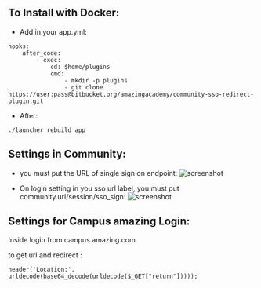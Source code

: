 ## To Install with Docker:

* Add in your app.yml:
```
hooks:
	after_code:
		- exec:
			cd: $home/plugins
			cmd:
				- mkdir -p plugins
				- git clone https://user:pass@bitbucket.org/amazingacademy/community-sso-redirect-plugin.git
```

* After:
```
./launcher rebuild app
```

## Settings in Community:

* you must put the URL of single sign on endpoint:
![screenshot](https://bitbucket.org/amazingacademy/community-sso-redirect-plugin/raw/master/screenshot.png)

* On login setting in you sso url label, you must put community.url/session/sso_sign:
![screenshot](https://bitbucket.org/amazingacademy/community-sso-redirect-plugin/raw/master/screenshot2.png)

## Settings for Campus amazing Login:
Inside login from campus.amazing.com

to get url and redirect :

```
header('Location:'. urldecode(base64_decode(urldecode($_GET["return"]))));
```
